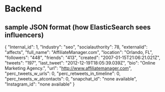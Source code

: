 # Backend

## sample JSON format (how ElasticSearch sees influencers)
{
  "Internal_id": 1,
  "Industry": "seo",
   "socialauthority": 78,
   "externalid": "affects",
   "full_name": "AffiliateManager.com",
   "location": "Orlando, FL",
   "followers": "448",
   "friends": "413",
   "created": "2007-01-15T21:06:21.021Z",
   "tweets": "197",
   "last_tweet": "2012-12-19T18:05:39.039Z",
   "bio": "Online Marketing Agency.",
   "url": "http://www.affiliatemanager.com",
   "perc_tweets_w_urls": 0,
   "perc_retweets_in_timeline": 0,
   "perc_tweets_w_atcontacts": 0,
   "snapchat_id": "none available",
   "Instagram_id": "none available"
 }
